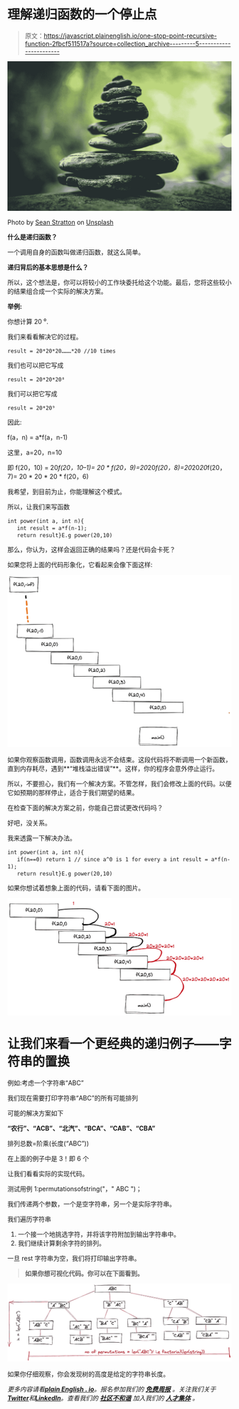 # 理解递归函数的一个停止点

> 原文：<https://javascript.plainenglish.io/one-stop-point-recursive-function-2fbcf511517a?source=collection_archive---------5----------------------->

![](img/36bef3db3e19b978fae898f1e0e9789b.png)

Photo by [Sean Stratton](https://unsplash.com/@seanstratton?utm_source=medium&utm_medium=referral) on [Unsplash](https://unsplash.com?utm_source=medium&utm_medium=referral)

**什么是递归函数？**

一个调用自身的函数叫做递归函数，就这么简单。

**递归背后的基本思想是什么？**

所以，这个想法是，你可以将较小的工作块委托给这个功能。最后，您将这些较小的结果组合成一个实际的解决方案。

**举例:**

你想计算 20 ⁰.

我们来看看解决它的过程。

```
result = 20*20*20………*20 //10 times
```

我们也可以把它写成

```
result = 20*20*20⁸
```

我们可以把它写成

```
result = 20*20⁹
```

因此:

f(a，n) = a*f(a，n-1)

这里，a=20，n=10

即 f(20，10) = 20*f(20，10–1)= 20 * f(20，9)=20*20*f(20，8)=20*20*20*f(20，7)= 20 * 20 * 20 * f(20，6)

我希望，到目前为止，你能理解这个模式。

所以，让我们来写函数

```
int power(int a, int n){
   int result = a*f(n-1);
   return result}E.g power(20,10)
```

那么，你认为，这样会返回正确的结果吗？还是代码会卡死？

如果您将上面的代码形象化，它看起来会像下面这样:

![](img/91eca3fc6ad5a1b49a59df3733996d39.png)

如果你观察函数调用，函数调用永远不会结束。这段代码将不断调用一个新函数，直到内存耗尽，遇到**“堆栈溢出错误”**。这样，你的程序会意外停止运行。

所以，不要担心，我们有一个解决方案。不管怎样，我们会修改上面的代码。以便它如预期的那样停止，适合于我们期望的结果。

在检查下面的解决方案之前，你能自己尝试更改代码吗？

好吧，没关系。

我来透露一下解决办法。

```
int power(int a, int n){
   if(n==0) return 1 // since a^0 is 1 for every a int result = a*f(n-1);
   return result}E.g power(20,10)
```

如果你想试着想象上面的代码，请看下面的图片。

![](img/3d50ac0bae7faaff3f911b29463419ef.png)

# **让我们来看一个更经典的递归例子——字符串的置换**

例如:考虑一个字符串“ABC”

我们现在需要打印字符串“ABC”的所有可能排列

可能的解决方案如下

**“农行”、“ACB”、“北汽”、“BCA”、“CAB”、“CBA”**

排列总数=阶乘(长度(“ABC”))

在上面的例子中是 3！即 6 个

让我们看看实际的实现代码。

测试用例 1:permutationsofstring("，" ABC ")；

我们传递两个参数，一个是空字符串，另一个是实际字符串。

我们遍历字符串

1.  一个接一个地挑选字符，并将该字符附加到输出字符串中。
2.  我们继续计算剩余字符的排列。

一旦 rest 字符串为空，我们将打印输出字符串。

> **如果你想可视化代码。你可以在下面看到。**

![](img/331b3a491e730fad2b5037de0f3e85bf.png)

如果你仔细观察，你会发现树的高度是给定的字符串长度。

*更多内容请看*[***plain English . io***](https://plainenglish.io/)*。报名参加我们的* [***免费周报***](http://newsletter.plainenglish.io/) *。关注我们关于*[***Twitter***](https://twitter.com/inPlainEngHQ)*和*[***LinkedIn***](https://www.linkedin.com/company/inplainenglish/)*。查看我们的* [***社区不和谐***](https://discord.gg/GtDtUAvyhW) *加入我们的* [***人才集体***](https://inplainenglish.pallet.com/talent/welcome) *。*